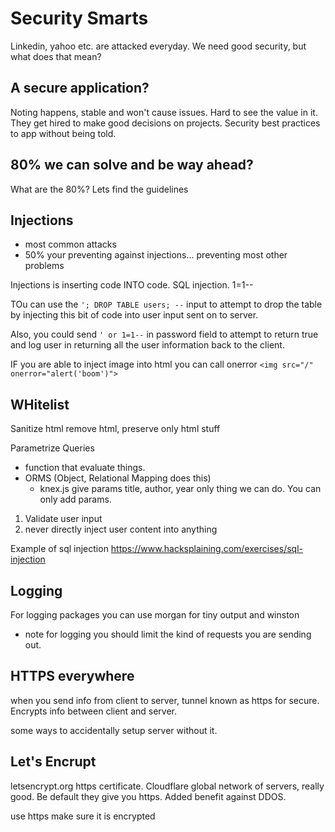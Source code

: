 # Security Smarts
Linkedin, yahoo etc. are attacked everyday. We need good security, but what does that mean?

## A secure application?
Noting happens, stable and won't cause issues. Hard to see the value in it. They get hired to make good decisions on projects. Security best practices to app without being told.

## 80% we can solve and be way ahead?
What are the 80%?
Lets find the guidelines

## Injections
  - most common attacks
  - 50% your preventing against injections... preventing most other problems

Injections is inserting code INTO code.
SQL injection. 1=1--

TOu can use the `'; DROP TABLE users; --` input to attempt to drop the table by injecting this bit of code into user input sent on to server.

Also, you could send `' or 1=1--` in password field to attempt to return true and log user in returning all the user information back to the client.

IF you are able to inject image into html
you can call onerror
`<img src="/" onerror="alert('boom')">`

## WHitelist
Sanitize html
remove html, preserve only html stuff

Parametrize Queries
- function that evaluate things.
- ORMS (Object, Relational Mapping does this)
  - knex.js give params title, author, year only thing we can do. You can only add params.

1. Validate user input
2. never directly inject user content into anything


Example of sql injection
https://www.hacksplaining.com/exercises/sql-injection

## Logging
For logging packages you can use morgan for tiny output and winston
- note for logging you should limit the kind of requests you are sending out.

## HTTPS everywhere
when you send info from client to server, tunnel known as https for secure. Encrypts info between client and server.

some ways to accidentally setup server without it.

## Let's Encrupt
letsencrypt.org
https certificate. Cloudflare global network of servers, really good. Be default they give you https. Added benefit against DDOS. 

use https make sure it is encrypted